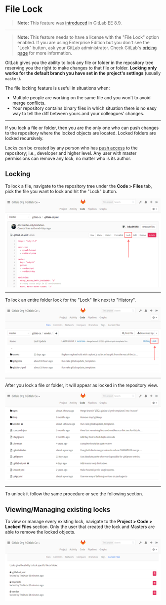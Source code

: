# File Lock

>**Note:**
This feature was [introduced][ee-440] in GitLab EE 8.9.

---

>**Note:**
This feature needs to have a license with the "File Lock" option enabled. If
you are using Enterprise Edition but you don't see the "Lock" button,
ask your GitLab administrator. Check GitLab's [pricing page] for more information.

GitLab gives you the ability to lock any file or folder in the repository tree
reserving you the right to make changes to that file or folder. **Locking only
works for the default branch you have set in the project's settings** (usually
`master`).

The file locking feature is useful in situations when:

- Multiple people are working on the same file and you won't to avoid merge
  conflicts.
- Your repository contains binary files in which situation there is no easy
  way to tell the diff between yours and your colleagues' changes.

---

If you lock a file or folder, then you are the only one who can push changes to
the repository where the locked objects are located. Locked folders are locked
recursively.

Locks can be created by any person who has [push access] to the repository; i.e.,
developer and higher level. Any user with master permissions can remove any
lock, no matter who is its author.

## Locking

To lock a file, navigate to the repository tree under the **Code > Files** tab,
pick the file you want to lock and hit the "Lock" button.

![Locking file](img/file_lock.png)

---

To lock an entire folder look for the "Lock" link next to "History".

![Locking folder](img/file_lock_folders.png)

---

After you lock a file or folder, it will appear as locked in the repository
view.

![Repository view](img/file_lock_repository_view.png)

---

To unlock it follow the same procedure or see the following section.

## Viewing/Managing existing locks

To view or manage every existing lock, navigate to the
**Project > Code > Locked Files** section. Only the user that created the lock
and Masters are able to remove the locked objects.

![Locked Files](img/file_lock_list.png)

[ee-440]: https://gitlab.com/gitlab-org/gitlab-ee/merge_requests/440 "File Lock"
[pricing page]: https://about.gitlab.com/pricing
[push access]: ../../permissions/permissions.md
